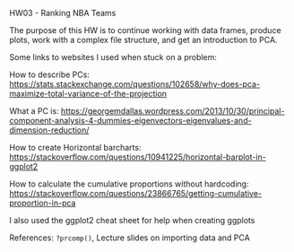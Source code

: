 HW03 - Ranking NBA Teams

The purpose of this HW is to continue working with data frames, produce plots, work with a complex file structure, and get an introduction to PCA.

Some links to websites I used when stuck on a problem:

How to describe PCs: https://stats.stackexchange.com/questions/102658/why-does-pca-maximize-total-variance-of-the-projection

What a PC is: https://georgemdallas.wordpress.com/2013/10/30/principal-component-analysis-4-dummies-eigenvectors-eigenvalues-and-dimension-reduction/

How to create Horizontal barcharts: https://stackoverflow.com/questions/10941225/horizontal-barplot-in-ggplot2

How to calculate the cumulative proportions without hardcoding: https://stackoverflow.com/questions/23866765/getting-cumulative-proportion-in-pca

I also used the ggplot2 cheat sheet for help when creating ggplots

References: `?prcomp()`, Lecture slides on importing data and PCA